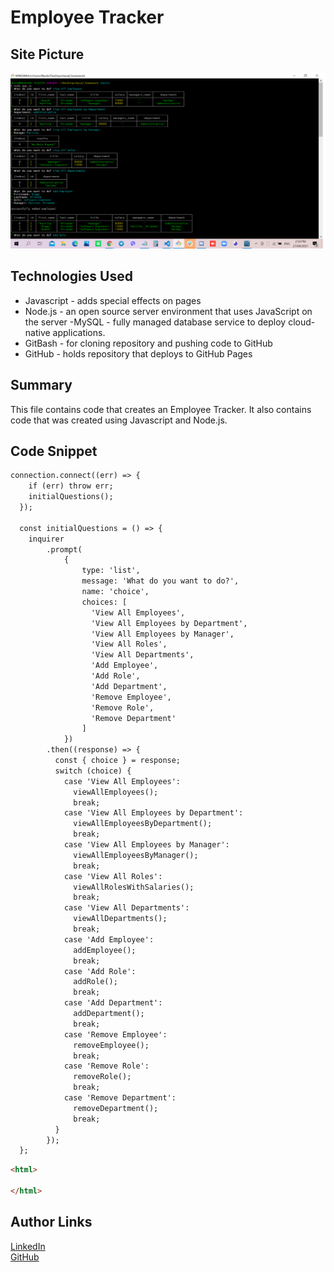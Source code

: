 # Employee Tracker

## Site Picture
![Site](EmployeeTracker.png)

## Technologies Used
- Javascript - adds special effects on pages
- Node.js - an open source server environment that uses JavaScript on the server
-MySQL - fully managed database service to deploy cloud-native applications.
- GitBash - for cloning repository and pushing code to GitHub
- GitHub - holds repository that deploys to GitHub Pages

## Summary
This file contains code that creates an Employee Tracker. It also contains code that was created using Javascript and Node.js. 

## Code Snippet
```html
connection.connect((err) => {
    if (err) throw err;
    initialQuestions();
  });
  
  const initialQuestions = () => {
    inquirer
        .prompt(
            {
                type: 'list',
                message: 'What do you want to do?',
                name: 'choice',
                choices: [
                  'View All Employees',
                  'View All Employees by Department',
                  'View All Employees by Manager',
                  'View All Roles',
                  'View All Departments',
                  'Add Employee',
                  'Add Role',
                  'Add Department',
                  'Remove Employee',
                  'Remove Role',
                  'Remove Department'
                ]
            })
        .then((response) => {
          const { choice } = response;
          switch (choice) {
            case 'View All Employees':
              viewAllEmployees();
              break;
            case 'View All Employees by Department':
              viewAllEmployeesByDepartment();
              break;
            case 'View All Employees by Manager':
              viewAllEmployeesByManager();
              break;
            case 'View All Roles':
              viewAllRolesWithSalaries();
              break;
            case 'View All Departments':
              viewAllDepartments();
              break;
            case 'Add Employee':
              addEmployee();
              break;
            case 'Add Role':
              addRole();
              break;
            case 'Add Department':
              addDepartment();
              break;
            case 'Remove Employee':
              removeEmployee();
              break;
            case 'Remove Role':
              removeRole();
              break;
            case 'Remove Department':
              removeDepartment();
              break;
          }
        });
  };
  ```

```html
<html>

</html>
```
## Author Links 
[LinkedIn](https://www.linkedin.com/in/rosario-miranda-b81170132/)<br />
[GitHub](https://github.com/rtmiranda18)

